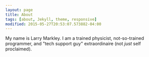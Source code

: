 ```yaml
---
layout: page
title: About
tags: [about, Jekyll, theme, responsive]
modified: 2015-05-27T20:53:07.573882-04:00
---
```


My name is Larry Markley. I am a trained physicist, not-so-trained programmer, and "tech support guy" extraordinaire (not *just* self proclaimed). 
